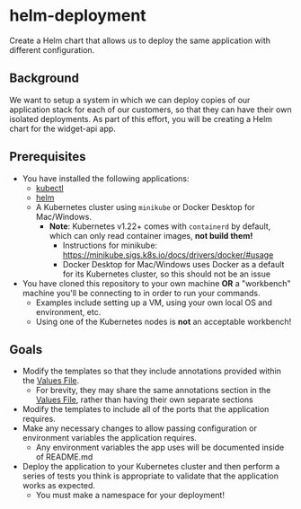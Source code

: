 # helm-deployment

Create a Helm chart that allows us to deploy the same application with different configuration.

## Background

We want to setup a system in which we can deploy copies of our application stack for each of our customers, so that they can have their own isolated deployments. As part of this effort, you will be creating a Helm chart for the widget-api app.

## Prerequisites

- You have installed the following applications:
  - [kubectl](https://kubernetes.io/docs/tasks/tools/#kubectl)
  - [helm](https://helm.sh)
  - A Kubernetes cluster using `minikube` or Docker Desktop for Mac/Windows.
    - **Note**: Kubernetes v1.22+ comes with `containerd` by default, which can only read container images, **not build them!**
      - Instructions for minikube: https://minikube.sigs.k8s.io/docs/drivers/docker/#usage
      - Docker Desktop for Mac/Windows uses Docker as a default for its Kubernetes cluster, so this should not be an issue
- You have cloned this repository to your own machine **OR** a "workbench" machine you'll be connecting to in order to run your commands.
  - Examples include setting up a VM, using your own local OS and environment, etc.
  - Using one of the Kubernetes nodes is **not** an acceptable workbench!

## Goals

- Modify the templates so that they include annotations provided within the [Values File](https://helm.sh/docs/chart_template_guide/values_files/).
  - For brevity, they may share the same annotations section in the [Values File](https://helm.sh/docs/chart_template_guide/values_files/), rather than having their own separate sections
- Modify the templates to include all of the ports that the application requires.
- Make any necessary changes to allow passing configuration or environment variables the application requires.
  - Any environment variables the app uses will be documented inside of README.md 
- Deploy the application to your Kubernetes cluster and then perform a series of tests you think is appropriate to validate that the application works as expected.
  - You must make a namespace for your deployment!
